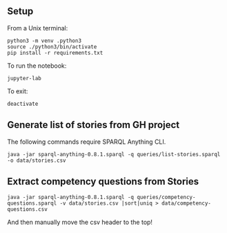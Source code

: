 
## Setup
From a Unix terminal:
```
python3 -m venv .python3
source ./python3/bin/activate
pip install -r requirements.txt
```
To run the notebook:
```
jupyter-lab
```

To exit:
```
deactivate
```
## Generate list of stories from GH project
The following commands require SPARQL Anything CLI.
```
java -jar sparql-anything-0.8.1.sparql -q queries/list-stories.sparql -o data/stories.csv
```
## Extract competency questions from Stories
```
java -jar sparql-anything-0.8.1.sparql -q queries/competency-questions.sparql -v data/stories.csv |sort|uniq > data/competency-questions.csv
```
And then manually move the csv header to the top!





